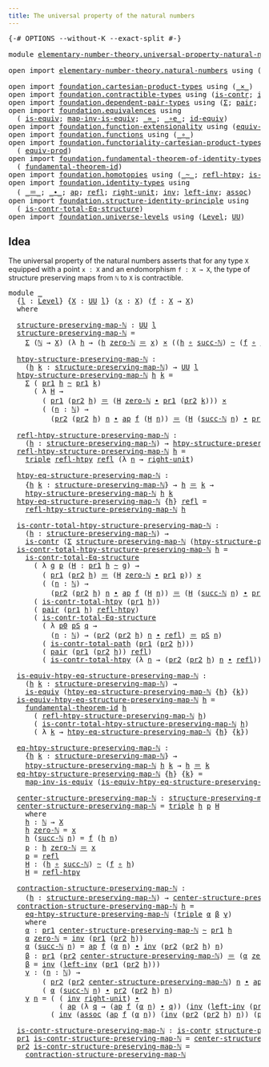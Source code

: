 ```yaml
---
title: The universal property of the natural numbers
---
```


<pre class="Agda"><a id="71" class="Symbol">{-#</a> <a id="75" class="Keyword">OPTIONS</a> <a id="83" class="Pragma">--without-K</a> <a id="95" class="Pragma">--exact-split</a> <a id="109" class="Symbol">#-}</a>

<a id="114" class="Keyword">module</a> <a id="121" href="elementary-number-theory.universal-property-natural-numbers.html" class="Module">elementary-number-theory.universal-property-natural-numbers</a> <a id="181" class="Keyword">where</a>

<a id="188" class="Keyword">open</a> <a id="193" class="Keyword">import</a> <a id="200" href="elementary-number-theory.natural-numbers.html" class="Module">elementary-number-theory.natural-numbers</a> <a id="241" class="Keyword">using</a> <a id="247" class="Symbol">(</a><a id="248" href="elementary-number-theory.natural-numbers.html#1530" class="Datatype">ℕ</a><a id="249" class="Symbol">;</a> <a id="251" href="elementary-number-theory.natural-numbers.html#1551" class="InductiveConstructor">zero-ℕ</a><a id="257" class="Symbol">;</a> <a id="259" href="elementary-number-theory.natural-numbers.html#1564" class="InductiveConstructor">succ-ℕ</a><a id="265" class="Symbol">)</a>

<a id="268" class="Keyword">open</a> <a id="273" class="Keyword">import</a> <a id="280" href="foundation.cartesian-product-types.html" class="Module">foundation.cartesian-product-types</a> <a id="315" class="Keyword">using</a> <a id="321" class="Symbol">(</a><a id="322" href="foundation-core.cartesian-product-types.html#590" class="Function Operator">_×_</a><a id="325" class="Symbol">)</a>
<a id="327" class="Keyword">open</a> <a id="332" class="Keyword">import</a> <a id="339" href="foundation.contractible-types.html" class="Module">foundation.contractible-types</a> <a id="369" class="Keyword">using</a> <a id="375" class="Symbol">(</a><a id="376" href="foundation-core.contractible-types.html#1006" class="Function">is-contr</a><a id="384" class="Symbol">;</a> <a id="386" href="foundation-core.contractible-types.html#2046" class="Function">is-contr-total-path</a><a id="405" class="Symbol">)</a>
<a id="407" class="Keyword">open</a> <a id="412" class="Keyword">import</a> <a id="419" href="foundation.dependent-pair-types.html" class="Module">foundation.dependent-pair-types</a> <a id="451" class="Keyword">using</a> <a id="457" class="Symbol">(</a><a id="458" href="foundation-core.dependent-pair-types.html#515" class="Record">Σ</a><a id="459" class="Symbol">;</a> <a id="461" href="foundation-core.dependent-pair-types.html#588" class="InductiveConstructor">pair</a><a id="465" class="Symbol">;</a> <a id="467" href="foundation-core.dependent-pair-types.html#605" class="Field">pr1</a><a id="470" class="Symbol">;</a> <a id="472" href="foundation-core.dependent-pair-types.html#617" class="Field">pr2</a><a id="475" class="Symbol">;</a> <a id="477" href="foundation-core.dependent-pair-types.html#1077" class="Function">triple</a><a id="483" class="Symbol">)</a>
<a id="485" class="Keyword">open</a> <a id="490" class="Keyword">import</a> <a id="497" href="foundation.equivalences.html" class="Module">foundation.equivalences</a> <a id="521" class="Keyword">using</a>
  <a id="529" class="Symbol">(</a> <a id="531" href="foundation-core.equivalences.html#1556" class="Function">is-equiv</a><a id="539" class="Symbol">;</a> <a id="541" href="foundation-core.equivalences.html#4187" class="Function">map-inv-is-equiv</a><a id="557" class="Symbol">;</a> <a id="559" href="foundation-core.equivalences.html#1621" class="Function Operator">_≃_</a><a id="562" class="Symbol">;</a> <a id="564" href="foundation-core.equivalences.html#7869" class="Function Operator">_∘e_</a><a id="568" class="Symbol">;</a> <a id="570" href="foundation-core.equivalences.html#2494" class="Function">id-equiv</a><a id="578" class="Symbol">)</a>
<a id="580" class="Keyword">open</a> <a id="585" class="Keyword">import</a> <a id="592" href="foundation.function-extensionality.html" class="Module">foundation.function-extensionality</a> <a id="627" class="Keyword">using</a> <a id="633" class="Symbol">(</a><a id="634" href="foundation-core.function-extensionality.html#1301" class="Function">equiv-funext</a><a id="646" class="Symbol">)</a>
<a id="648" class="Keyword">open</a> <a id="653" class="Keyword">import</a> <a id="660" href="foundation.functions.html" class="Module">foundation.functions</a> <a id="681" class="Keyword">using</a> <a id="687" class="Symbol">(</a><a id="688" href="foundation-core.functions.html#420" class="Function Operator">_∘_</a><a id="691" class="Symbol">)</a>
<a id="693" class="Keyword">open</a> <a id="698" class="Keyword">import</a> <a id="705" href="foundation.functoriality-cartesian-product-types.html" class="Module">foundation.functoriality-cartesian-product-types</a> <a id="754" class="Keyword">using</a>
  <a id="762" class="Symbol">(</a> <a id="764" href="foundation.functoriality-cartesian-product-types.html#3284" class="Function">equiv-prod</a><a id="774" class="Symbol">)</a>
<a id="776" class="Keyword">open</a> <a id="781" class="Keyword">import</a> <a id="788" href="foundation.fundamental-theorem-of-identity-types.html" class="Module">foundation.fundamental-theorem-of-identity-types</a> <a id="837" class="Keyword">using</a>
  <a id="845" class="Symbol">(</a> <a id="847" href="foundation-core.fundamental-theorem-of-identity-types.html#1904" class="Function">fundamental-theorem-id</a><a id="869" class="Symbol">)</a>
<a id="871" class="Keyword">open</a> <a id="876" class="Keyword">import</a> <a id="883" href="foundation.homotopies.html" class="Module">foundation.homotopies</a> <a id="905" class="Keyword">using</a> <a id="911" class="Symbol">(</a><a id="912" href="foundation-core.homotopies.html#627" class="Function Operator">_~_</a><a id="915" class="Symbol">;</a> <a id="917" href="foundation-core.homotopies.html#741" class="Function">refl-htpy</a><a id="926" class="Symbol">;</a> <a id="928" href="foundation.homotopies.html#3155" class="Function">is-contr-total-htpy</a><a id="947" class="Symbol">)</a>
<a id="949" class="Keyword">open</a> <a id="954" class="Keyword">import</a> <a id="961" href="foundation.identity-types.html" class="Module">foundation.identity-types</a> <a id="987" class="Keyword">using</a>
  <a id="995" class="Symbol">(</a> <a id="997" href="foundation-core.identity-types.html#1865" class="Function Operator">_＝_</a><a id="1000" class="Symbol">;</a> <a id="1002" href="foundation-core.identity-types.html#2425" class="Function Operator">_∙_</a><a id="1005" class="Symbol">;</a> <a id="1007" href="foundation-core.identity-types.html#4003" class="Function">ap</a><a id="1009" class="Symbol">;</a> <a id="1011" href="foundation-core.identity-types.html#1820" class="InductiveConstructor">refl</a><a id="1015" class="Symbol">;</a> <a id="1017" href="foundation-core.identity-types.html#3074" class="Function">right-unit</a><a id="1027" class="Symbol">;</a> <a id="1029" href="foundation-core.identity-types.html#2729" class="Function">inv</a><a id="1032" class="Symbol">;</a> <a id="1034" href="foundation-core.identity-types.html#3162" class="Function">left-inv</a><a id="1042" class="Symbol">;</a> <a id="1044" href="foundation-core.identity-types.html#2874" class="Function">assoc</a><a id="1049" class="Symbol">)</a>
<a id="1051" class="Keyword">open</a> <a id="1056" class="Keyword">import</a> <a id="1063" href="foundation.structure-identity-principle.html" class="Module">foundation.structure-identity-principle</a> <a id="1103" class="Keyword">using</a>
  <a id="1111" class="Symbol">(</a> <a id="1113" href="foundation.structure-identity-principle.html#1355" class="Function">is-contr-total-Eq-structure</a><a id="1140" class="Symbol">)</a>
<a id="1142" class="Keyword">open</a> <a id="1147" class="Keyword">import</a> <a id="1154" href="foundation.universe-levels.html" class="Module">foundation.universe-levels</a> <a id="1181" class="Keyword">using</a> <a id="1187" class="Symbol">(</a><a id="1188" href="Agda.Primitive.html#597" class="Postulate">Level</a><a id="1193" class="Symbol">;</a> <a id="1195" href="foundation-core.universe-levels.html#235" class="Primitive">UU</a><a id="1197" class="Symbol">)</a>
</pre>
## Idea

The universal property of the natural numbers asserts that for any type `X` equipped with a point `x : X` and an endomorphism `f : X → X`, the type of structure preserving maps from `ℕ` to `X` is contractible.

<pre class="Agda"><a id="1432" class="Keyword">module</a> <a id="1439" href="elementary-number-theory.universal-property-natural-numbers.html#1439" class="Module">_</a>
  <a id="1443" class="Symbol">{</a><a id="1444" href="elementary-number-theory.universal-property-natural-numbers.html#1444" class="Bound">l</a> <a id="1446" class="Symbol">:</a> <a id="1448" href="Agda.Primitive.html#597" class="Postulate">Level</a><a id="1453" class="Symbol">}</a> <a id="1455" class="Symbol">{</a><a id="1456" href="elementary-number-theory.universal-property-natural-numbers.html#1456" class="Bound">X</a> <a id="1458" class="Symbol">:</a> <a id="1460" href="foundation-core.universe-levels.html#235" class="Primitive">UU</a> <a id="1463" href="elementary-number-theory.universal-property-natural-numbers.html#1444" class="Bound">l</a><a id="1464" class="Symbol">}</a> <a id="1466" class="Symbol">(</a><a id="1467" href="elementary-number-theory.universal-property-natural-numbers.html#1467" class="Bound">x</a> <a id="1469" class="Symbol">:</a> <a id="1471" href="elementary-number-theory.universal-property-natural-numbers.html#1456" class="Bound">X</a><a id="1472" class="Symbol">)</a> <a id="1474" class="Symbol">(</a><a id="1475" href="elementary-number-theory.universal-property-natural-numbers.html#1475" class="Bound">f</a> <a id="1477" class="Symbol">:</a> <a id="1479" href="elementary-number-theory.universal-property-natural-numbers.html#1456" class="Bound">X</a> <a id="1481" class="Symbol">→</a> <a id="1483" href="elementary-number-theory.universal-property-natural-numbers.html#1456" class="Bound">X</a><a id="1484" class="Symbol">)</a>
  <a id="1488" class="Keyword">where</a>

  <a id="1497" href="elementary-number-theory.universal-property-natural-numbers.html#1497" class="Function">structure-preserving-map-ℕ</a> <a id="1524" class="Symbol">:</a> <a id="1526" href="foundation-core.universe-levels.html#235" class="Primitive">UU</a> <a id="1529" href="elementary-number-theory.universal-property-natural-numbers.html#1444" class="Bound">l</a>
  <a id="1533" href="elementary-number-theory.universal-property-natural-numbers.html#1497" class="Function">structure-preserving-map-ℕ</a> <a id="1560" class="Symbol">=</a>
    <a id="1566" href="foundation-core.dependent-pair-types.html#515" class="Record">Σ</a> <a id="1568" class="Symbol">(</a><a id="1569" href="elementary-number-theory.natural-numbers.html#1530" class="Datatype">ℕ</a> <a id="1571" class="Symbol">→</a> <a id="1573" href="elementary-number-theory.universal-property-natural-numbers.html#1456" class="Bound">X</a><a id="1574" class="Symbol">)</a> <a id="1576" class="Symbol">(λ</a> <a id="1579" href="elementary-number-theory.universal-property-natural-numbers.html#1579" class="Bound">h</a> <a id="1581" class="Symbol">→</a> <a id="1583" class="Symbol">(</a><a id="1584" href="elementary-number-theory.universal-property-natural-numbers.html#1579" class="Bound">h</a> <a id="1586" href="elementary-number-theory.natural-numbers.html#1551" class="InductiveConstructor">zero-ℕ</a> <a id="1593" href="foundation-core.identity-types.html#1865" class="Function Operator">＝</a> <a id="1595" href="elementary-number-theory.universal-property-natural-numbers.html#1467" class="Bound">x</a><a id="1596" class="Symbol">)</a> <a id="1598" href="foundation-core.cartesian-product-types.html#590" class="Function Operator">×</a> <a id="1600" class="Symbol">((</a><a id="1602" href="elementary-number-theory.universal-property-natural-numbers.html#1579" class="Bound">h</a> <a id="1604" href="foundation-core.functions.html#420" class="Function Operator">∘</a> <a id="1606" href="elementary-number-theory.natural-numbers.html#1564" class="InductiveConstructor">succ-ℕ</a><a id="1612" class="Symbol">)</a> <a id="1614" href="foundation-core.homotopies.html#627" class="Function Operator">~</a> <a id="1616" class="Symbol">(</a><a id="1617" href="elementary-number-theory.universal-property-natural-numbers.html#1475" class="Bound">f</a> <a id="1619" href="foundation-core.functions.html#420" class="Function Operator">∘</a> <a id="1621" href="elementary-number-theory.universal-property-natural-numbers.html#1579" class="Bound">h</a><a id="1622" class="Symbol">)))</a>

  <a id="1629" href="elementary-number-theory.universal-property-natural-numbers.html#1629" class="Function">htpy-structure-preserving-map-ℕ</a> <a id="1661" class="Symbol">:</a>
    <a id="1667" class="Symbol">(</a><a id="1668" href="elementary-number-theory.universal-property-natural-numbers.html#1668" class="Bound">h</a> <a id="1670" href="elementary-number-theory.universal-property-natural-numbers.html#1670" class="Bound">k</a> <a id="1672" class="Symbol">:</a> <a id="1674" href="elementary-number-theory.universal-property-natural-numbers.html#1497" class="Function">structure-preserving-map-ℕ</a><a id="1700" class="Symbol">)</a> <a id="1702" class="Symbol">→</a> <a id="1704" href="foundation-core.universe-levels.html#235" class="Primitive">UU</a> <a id="1707" href="elementary-number-theory.universal-property-natural-numbers.html#1444" class="Bound">l</a>
  <a id="1711" href="elementary-number-theory.universal-property-natural-numbers.html#1629" class="Function">htpy-structure-preserving-map-ℕ</a> <a id="1743" href="elementary-number-theory.universal-property-natural-numbers.html#1743" class="Bound">h</a> <a id="1745" href="elementary-number-theory.universal-property-natural-numbers.html#1745" class="Bound">k</a> <a id="1747" class="Symbol">=</a>
    <a id="1753" href="foundation-core.dependent-pair-types.html#515" class="Record">Σ</a> <a id="1755" class="Symbol">(</a> <a id="1757" href="foundation-core.dependent-pair-types.html#605" class="Field">pr1</a> <a id="1761" href="elementary-number-theory.universal-property-natural-numbers.html#1743" class="Bound">h</a> <a id="1763" href="foundation-core.homotopies.html#627" class="Function Operator">~</a> <a id="1765" href="foundation-core.dependent-pair-types.html#605" class="Field">pr1</a> <a id="1769" href="elementary-number-theory.universal-property-natural-numbers.html#1745" class="Bound">k</a><a id="1770" class="Symbol">)</a>
      <a id="1778" class="Symbol">(</a> <a id="1780" class="Symbol">λ</a> <a id="1782" href="elementary-number-theory.universal-property-natural-numbers.html#1782" class="Bound">H</a> <a id="1784" class="Symbol">→</a>
        <a id="1794" class="Symbol">(</a> <a id="1796" href="foundation-core.dependent-pair-types.html#605" class="Field">pr1</a> <a id="1800" class="Symbol">(</a><a id="1801" href="foundation-core.dependent-pair-types.html#617" class="Field">pr2</a> <a id="1805" href="elementary-number-theory.universal-property-natural-numbers.html#1743" class="Bound">h</a><a id="1806" class="Symbol">)</a> <a id="1808" href="foundation-core.identity-types.html#1865" class="Function Operator">＝</a> <a id="1810" class="Symbol">(</a><a id="1811" href="elementary-number-theory.universal-property-natural-numbers.html#1782" class="Bound">H</a> <a id="1813" href="elementary-number-theory.natural-numbers.html#1551" class="InductiveConstructor">zero-ℕ</a> <a id="1820" href="foundation-core.identity-types.html#2425" class="Function Operator">∙</a> <a id="1822" href="foundation-core.dependent-pair-types.html#605" class="Field">pr1</a> <a id="1826" class="Symbol">(</a><a id="1827" href="foundation-core.dependent-pair-types.html#617" class="Field">pr2</a> <a id="1831" href="elementary-number-theory.universal-property-natural-numbers.html#1745" class="Bound">k</a><a id="1832" class="Symbol">)))</a> <a id="1836" href="foundation-core.cartesian-product-types.html#590" class="Function Operator">×</a>
        <a id="1846" class="Symbol">(</a> <a id="1848" class="Symbol">(</a><a id="1849" href="elementary-number-theory.universal-property-natural-numbers.html#1849" class="Bound">n</a> <a id="1851" class="Symbol">:</a> <a id="1853" href="elementary-number-theory.natural-numbers.html#1530" class="Datatype">ℕ</a><a id="1854" class="Symbol">)</a> <a id="1856" class="Symbol">→</a>
          <a id="1868" class="Symbol">(</a><a id="1869" href="foundation-core.dependent-pair-types.html#617" class="Field">pr2</a> <a id="1873" class="Symbol">(</a><a id="1874" href="foundation-core.dependent-pair-types.html#617" class="Field">pr2</a> <a id="1878" href="elementary-number-theory.universal-property-natural-numbers.html#1743" class="Bound">h</a><a id="1879" class="Symbol">)</a> <a id="1881" href="elementary-number-theory.universal-property-natural-numbers.html#1849" class="Bound">n</a> <a id="1883" href="foundation-core.identity-types.html#2425" class="Function Operator">∙</a> <a id="1885" href="foundation-core.identity-types.html#4003" class="Function">ap</a> <a id="1888" href="elementary-number-theory.universal-property-natural-numbers.html#1475" class="Bound">f</a> <a id="1890" class="Symbol">(</a><a id="1891" href="elementary-number-theory.universal-property-natural-numbers.html#1782" class="Bound">H</a> <a id="1893" href="elementary-number-theory.universal-property-natural-numbers.html#1849" class="Bound">n</a><a id="1894" class="Symbol">))</a> <a id="1897" href="foundation-core.identity-types.html#1865" class="Function Operator">＝</a> <a id="1899" class="Symbol">(</a><a id="1900" href="elementary-number-theory.universal-property-natural-numbers.html#1782" class="Bound">H</a> <a id="1902" class="Symbol">(</a><a id="1903" href="elementary-number-theory.natural-numbers.html#1564" class="InductiveConstructor">succ-ℕ</a> <a id="1910" href="elementary-number-theory.universal-property-natural-numbers.html#1849" class="Bound">n</a><a id="1911" class="Symbol">)</a> <a id="1913" href="foundation-core.identity-types.html#2425" class="Function Operator">∙</a> <a id="1915" href="foundation-core.dependent-pair-types.html#617" class="Field">pr2</a> <a id="1919" class="Symbol">(</a><a id="1920" href="foundation-core.dependent-pair-types.html#617" class="Field">pr2</a> <a id="1924" href="elementary-number-theory.universal-property-natural-numbers.html#1745" class="Bound">k</a><a id="1925" class="Symbol">)</a> <a id="1927" href="elementary-number-theory.universal-property-natural-numbers.html#1849" class="Bound">n</a><a id="1928" class="Symbol">)))</a>

  <a id="1935" href="elementary-number-theory.universal-property-natural-numbers.html#1935" class="Function">refl-htpy-structure-preserving-map-ℕ</a> <a id="1972" class="Symbol">:</a>
    <a id="1978" class="Symbol">(</a><a id="1979" href="elementary-number-theory.universal-property-natural-numbers.html#1979" class="Bound">h</a> <a id="1981" class="Symbol">:</a> <a id="1983" href="elementary-number-theory.universal-property-natural-numbers.html#1497" class="Function">structure-preserving-map-ℕ</a><a id="2009" class="Symbol">)</a> <a id="2011" class="Symbol">→</a> <a id="2013" href="elementary-number-theory.universal-property-natural-numbers.html#1629" class="Function">htpy-structure-preserving-map-ℕ</a> <a id="2045" href="elementary-number-theory.universal-property-natural-numbers.html#1979" class="Bound">h</a> <a id="2047" href="elementary-number-theory.universal-property-natural-numbers.html#1979" class="Bound">h</a>
  <a id="2051" href="elementary-number-theory.universal-property-natural-numbers.html#1935" class="Function">refl-htpy-structure-preserving-map-ℕ</a> <a id="2088" href="elementary-number-theory.universal-property-natural-numbers.html#2088" class="Bound">h</a> <a id="2090" class="Symbol">=</a>
    <a id="2096" href="foundation-core.dependent-pair-types.html#1077" class="Function">triple</a> <a id="2103" href="foundation-core.homotopies.html#741" class="Function">refl-htpy</a> <a id="2113" href="foundation-core.identity-types.html#1820" class="InductiveConstructor">refl</a> <a id="2118" class="Symbol">(λ</a> <a id="2121" href="elementary-number-theory.universal-property-natural-numbers.html#2121" class="Bound">n</a> <a id="2123" class="Symbol">→</a> <a id="2125" href="foundation-core.identity-types.html#3074" class="Function">right-unit</a><a id="2135" class="Symbol">)</a>

  <a id="2140" href="elementary-number-theory.universal-property-natural-numbers.html#2140" class="Function">htpy-eq-structure-preserving-map-ℕ</a> <a id="2175" class="Symbol">:</a>
    <a id="2181" class="Symbol">{</a><a id="2182" href="elementary-number-theory.universal-property-natural-numbers.html#2182" class="Bound">h</a> <a id="2184" href="elementary-number-theory.universal-property-natural-numbers.html#2184" class="Bound">k</a> <a id="2186" class="Symbol">:</a> <a id="2188" href="elementary-number-theory.universal-property-natural-numbers.html#1497" class="Function">structure-preserving-map-ℕ</a><a id="2214" class="Symbol">}</a> <a id="2216" class="Symbol">→</a> <a id="2218" href="elementary-number-theory.universal-property-natural-numbers.html#2182" class="Bound">h</a> <a id="2220" href="foundation-core.identity-types.html#1865" class="Function Operator">＝</a> <a id="2222" href="elementary-number-theory.universal-property-natural-numbers.html#2184" class="Bound">k</a> <a id="2224" class="Symbol">→</a>
    <a id="2230" href="elementary-number-theory.universal-property-natural-numbers.html#1629" class="Function">htpy-structure-preserving-map-ℕ</a> <a id="2262" href="elementary-number-theory.universal-property-natural-numbers.html#2182" class="Bound">h</a> <a id="2264" href="elementary-number-theory.universal-property-natural-numbers.html#2184" class="Bound">k</a>
  <a id="2268" href="elementary-number-theory.universal-property-natural-numbers.html#2140" class="Function">htpy-eq-structure-preserving-map-ℕ</a> <a id="2303" class="Symbol">{</a><a id="2304" href="elementary-number-theory.universal-property-natural-numbers.html#2304" class="Bound">h</a><a id="2305" class="Symbol">}</a> <a id="2307" href="foundation-core.identity-types.html#1820" class="InductiveConstructor">refl</a> <a id="2312" class="Symbol">=</a>
    <a id="2318" href="elementary-number-theory.universal-property-natural-numbers.html#1935" class="Function">refl-htpy-structure-preserving-map-ℕ</a> <a id="2355" href="elementary-number-theory.universal-property-natural-numbers.html#2304" class="Bound">h</a>

  <a id="2360" href="elementary-number-theory.universal-property-natural-numbers.html#2360" class="Function">is-contr-total-htpy-structure-preserving-map-ℕ</a> <a id="2407" class="Symbol">:</a>
    <a id="2413" class="Symbol">(</a><a id="2414" href="elementary-number-theory.universal-property-natural-numbers.html#2414" class="Bound">h</a> <a id="2416" class="Symbol">:</a> <a id="2418" href="elementary-number-theory.universal-property-natural-numbers.html#1497" class="Function">structure-preserving-map-ℕ</a><a id="2444" class="Symbol">)</a> <a id="2446" class="Symbol">→</a>
    <a id="2452" href="foundation-core.contractible-types.html#1006" class="Function">is-contr</a> <a id="2461" class="Symbol">(</a><a id="2462" href="foundation-core.dependent-pair-types.html#515" class="Record">Σ</a> <a id="2464" href="elementary-number-theory.universal-property-natural-numbers.html#1497" class="Function">structure-preserving-map-ℕ</a> <a id="2491" class="Symbol">(</a><a id="2492" href="elementary-number-theory.universal-property-natural-numbers.html#1629" class="Function">htpy-structure-preserving-map-ℕ</a> <a id="2524" href="elementary-number-theory.universal-property-natural-numbers.html#2414" class="Bound">h</a><a id="2525" class="Symbol">))</a>
  <a id="2530" href="elementary-number-theory.universal-property-natural-numbers.html#2360" class="Function">is-contr-total-htpy-structure-preserving-map-ℕ</a> <a id="2577" href="elementary-number-theory.universal-property-natural-numbers.html#2577" class="Bound">h</a> <a id="2579" class="Symbol">=</a>
    <a id="2585" href="foundation.structure-identity-principle.html#1355" class="Function">is-contr-total-Eq-structure</a>
      <a id="2619" class="Symbol">(</a> <a id="2621" class="Symbol">λ</a> <a id="2623" href="elementary-number-theory.universal-property-natural-numbers.html#2623" class="Bound">g</a> <a id="2625" href="elementary-number-theory.universal-property-natural-numbers.html#2625" class="Bound">p</a> <a id="2627" class="Symbol">(</a><a id="2628" href="elementary-number-theory.universal-property-natural-numbers.html#2628" class="Bound">H</a> <a id="2630" class="Symbol">:</a> <a id="2632" href="foundation-core.dependent-pair-types.html#605" class="Field">pr1</a> <a id="2636" href="elementary-number-theory.universal-property-natural-numbers.html#2577" class="Bound">h</a> <a id="2638" href="foundation-core.homotopies.html#627" class="Function Operator">~</a> <a id="2640" href="elementary-number-theory.universal-property-natural-numbers.html#2623" class="Bound">g</a><a id="2641" class="Symbol">)</a> <a id="2643" class="Symbol">→</a>
        <a id="2653" class="Symbol">(</a> <a id="2655" href="foundation-core.dependent-pair-types.html#605" class="Field">pr1</a> <a id="2659" class="Symbol">(</a><a id="2660" href="foundation-core.dependent-pair-types.html#617" class="Field">pr2</a> <a id="2664" href="elementary-number-theory.universal-property-natural-numbers.html#2577" class="Bound">h</a><a id="2665" class="Symbol">)</a> <a id="2667" href="foundation-core.identity-types.html#1865" class="Function Operator">＝</a> <a id="2669" class="Symbol">(</a><a id="2670" href="elementary-number-theory.universal-property-natural-numbers.html#2628" class="Bound">H</a> <a id="2672" href="elementary-number-theory.natural-numbers.html#1551" class="InductiveConstructor">zero-ℕ</a> <a id="2679" href="foundation-core.identity-types.html#2425" class="Function Operator">∙</a> <a id="2681" href="foundation-core.dependent-pair-types.html#605" class="Field">pr1</a> <a id="2685" href="elementary-number-theory.universal-property-natural-numbers.html#2625" class="Bound">p</a><a id="2686" class="Symbol">))</a> <a id="2689" href="foundation-core.cartesian-product-types.html#590" class="Function Operator">×</a>
        <a id="2699" class="Symbol">(</a> <a id="2701" class="Symbol">(</a><a id="2702" href="elementary-number-theory.universal-property-natural-numbers.html#2702" class="Bound">n</a> <a id="2704" class="Symbol">:</a> <a id="2706" href="elementary-number-theory.natural-numbers.html#1530" class="Datatype">ℕ</a><a id="2707" class="Symbol">)</a> <a id="2709" class="Symbol">→</a>
          <a id="2721" class="Symbol">(</a><a id="2722" href="foundation-core.dependent-pair-types.html#617" class="Field">pr2</a> <a id="2726" class="Symbol">(</a><a id="2727" href="foundation-core.dependent-pair-types.html#617" class="Field">pr2</a> <a id="2731" href="elementary-number-theory.universal-property-natural-numbers.html#2577" class="Bound">h</a><a id="2732" class="Symbol">)</a> <a id="2734" href="elementary-number-theory.universal-property-natural-numbers.html#2702" class="Bound">n</a> <a id="2736" href="foundation-core.identity-types.html#2425" class="Function Operator">∙</a> <a id="2738" href="foundation-core.identity-types.html#4003" class="Function">ap</a> <a id="2741" href="elementary-number-theory.universal-property-natural-numbers.html#1475" class="Bound">f</a> <a id="2743" class="Symbol">(</a><a id="2744" href="elementary-number-theory.universal-property-natural-numbers.html#2628" class="Bound">H</a> <a id="2746" href="elementary-number-theory.universal-property-natural-numbers.html#2702" class="Bound">n</a><a id="2747" class="Symbol">))</a> <a id="2750" href="foundation-core.identity-types.html#1865" class="Function Operator">＝</a> <a id="2752" class="Symbol">(</a><a id="2753" href="elementary-number-theory.universal-property-natural-numbers.html#2628" class="Bound">H</a> <a id="2755" class="Symbol">(</a><a id="2756" href="elementary-number-theory.natural-numbers.html#1564" class="InductiveConstructor">succ-ℕ</a> <a id="2763" href="elementary-number-theory.universal-property-natural-numbers.html#2702" class="Bound">n</a><a id="2764" class="Symbol">)</a> <a id="2766" href="foundation-core.identity-types.html#2425" class="Function Operator">∙</a> <a id="2768" href="foundation-core.dependent-pair-types.html#617" class="Field">pr2</a> <a id="2772" href="elementary-number-theory.universal-property-natural-numbers.html#2625" class="Bound">p</a> <a id="2774" href="elementary-number-theory.universal-property-natural-numbers.html#2702" class="Bound">n</a><a id="2775" class="Symbol">)))</a>
      <a id="2785" class="Symbol">(</a> <a id="2787" href="foundation.homotopies.html#3155" class="Function">is-contr-total-htpy</a> <a id="2807" class="Symbol">(</a><a id="2808" href="foundation-core.dependent-pair-types.html#605" class="Field">pr1</a> <a id="2812" href="elementary-number-theory.universal-property-natural-numbers.html#2577" class="Bound">h</a><a id="2813" class="Symbol">))</a>
      <a id="2822" class="Symbol">(</a> <a id="2824" href="foundation-core.dependent-pair-types.html#588" class="InductiveConstructor">pair</a> <a id="2829" class="Symbol">(</a><a id="2830" href="foundation-core.dependent-pair-types.html#605" class="Field">pr1</a> <a id="2834" href="elementary-number-theory.universal-property-natural-numbers.html#2577" class="Bound">h</a><a id="2835" class="Symbol">)</a> <a id="2837" href="foundation-core.homotopies.html#741" class="Function">refl-htpy</a><a id="2846" class="Symbol">)</a>
      <a id="2854" class="Symbol">(</a> <a id="2856" href="foundation.structure-identity-principle.html#1355" class="Function">is-contr-total-Eq-structure</a>
        <a id="2892" class="Symbol">(</a> <a id="2894" class="Symbol">λ</a> <a id="2896" href="elementary-number-theory.universal-property-natural-numbers.html#2896" class="Bound">p0</a> <a id="2899" href="elementary-number-theory.universal-property-natural-numbers.html#2899" class="Bound">pS</a> <a id="2902" href="elementary-number-theory.universal-property-natural-numbers.html#2902" class="Bound">q</a> <a id="2904" class="Symbol">→</a>
          <a id="2916" class="Symbol">(</a><a id="2917" href="elementary-number-theory.universal-property-natural-numbers.html#2917" class="Bound">n</a> <a id="2919" class="Symbol">:</a> <a id="2921" href="elementary-number-theory.natural-numbers.html#1530" class="Datatype">ℕ</a><a id="2922" class="Symbol">)</a> <a id="2924" class="Symbol">→</a> <a id="2926" class="Symbol">(</a><a id="2927" href="foundation-core.dependent-pair-types.html#617" class="Field">pr2</a> <a id="2931" class="Symbol">(</a><a id="2932" href="foundation-core.dependent-pair-types.html#617" class="Field">pr2</a> <a id="2936" href="elementary-number-theory.universal-property-natural-numbers.html#2577" class="Bound">h</a><a id="2937" class="Symbol">)</a> <a id="2939" href="elementary-number-theory.universal-property-natural-numbers.html#2917" class="Bound">n</a> <a id="2941" href="foundation-core.identity-types.html#2425" class="Function Operator">∙</a> <a id="2943" href="foundation-core.identity-types.html#1820" class="InductiveConstructor">refl</a><a id="2947" class="Symbol">)</a> <a id="2949" href="foundation-core.identity-types.html#1865" class="Function Operator">＝</a> <a id="2951" href="elementary-number-theory.universal-property-natural-numbers.html#2899" class="Bound">pS</a> <a id="2954" href="elementary-number-theory.universal-property-natural-numbers.html#2917" class="Bound">n</a><a id="2955" class="Symbol">)</a>
        <a id="2965" class="Symbol">(</a> <a id="2967" href="foundation-core.contractible-types.html#2046" class="Function">is-contr-total-path</a> <a id="2987" class="Symbol">(</a><a id="2988" href="foundation-core.dependent-pair-types.html#605" class="Field">pr1</a> <a id="2992" class="Symbol">(</a><a id="2993" href="foundation-core.dependent-pair-types.html#617" class="Field">pr2</a> <a id="2997" href="elementary-number-theory.universal-property-natural-numbers.html#2577" class="Bound">h</a><a id="2998" class="Symbol">)))</a>
        <a id="3010" class="Symbol">(</a> <a id="3012" href="foundation-core.dependent-pair-types.html#588" class="InductiveConstructor">pair</a> <a id="3017" class="Symbol">(</a><a id="3018" href="foundation-core.dependent-pair-types.html#605" class="Field">pr1</a> <a id="3022" class="Symbol">(</a><a id="3023" href="foundation-core.dependent-pair-types.html#617" class="Field">pr2</a> <a id="3027" href="elementary-number-theory.universal-property-natural-numbers.html#2577" class="Bound">h</a><a id="3028" class="Symbol">))</a> <a id="3031" href="foundation-core.identity-types.html#1820" class="InductiveConstructor">refl</a><a id="3035" class="Symbol">)</a>
        <a id="3045" class="Symbol">(</a> <a id="3047" href="foundation.homotopies.html#3155" class="Function">is-contr-total-htpy</a> <a id="3067" class="Symbol">(λ</a> <a id="3070" href="elementary-number-theory.universal-property-natural-numbers.html#3070" class="Bound">n</a> <a id="3072" class="Symbol">→</a> <a id="3074" class="Symbol">(</a><a id="3075" href="foundation-core.dependent-pair-types.html#617" class="Field">pr2</a> <a id="3079" class="Symbol">(</a><a id="3080" href="foundation-core.dependent-pair-types.html#617" class="Field">pr2</a> <a id="3084" href="elementary-number-theory.universal-property-natural-numbers.html#2577" class="Bound">h</a><a id="3085" class="Symbol">)</a> <a id="3087" href="elementary-number-theory.universal-property-natural-numbers.html#3070" class="Bound">n</a> <a id="3089" href="foundation-core.identity-types.html#2425" class="Function Operator">∙</a> <a id="3091" href="foundation-core.identity-types.html#1820" class="InductiveConstructor">refl</a><a id="3095" class="Symbol">))))</a>

  <a id="3103" href="elementary-number-theory.universal-property-natural-numbers.html#3103" class="Function">is-equiv-htpy-eq-structure-preserving-map-ℕ</a> <a id="3147" class="Symbol">:</a>
    <a id="3153" class="Symbol">(</a><a id="3154" href="elementary-number-theory.universal-property-natural-numbers.html#3154" class="Bound">h</a> <a id="3156" href="elementary-number-theory.universal-property-natural-numbers.html#3156" class="Bound">k</a> <a id="3158" class="Symbol">:</a> <a id="3160" href="elementary-number-theory.universal-property-natural-numbers.html#1497" class="Function">structure-preserving-map-ℕ</a><a id="3186" class="Symbol">)</a> <a id="3188" class="Symbol">→</a>
    <a id="3194" href="foundation-core.equivalences.html#1556" class="Function">is-equiv</a> <a id="3203" class="Symbol">(</a><a id="3204" href="elementary-number-theory.universal-property-natural-numbers.html#2140" class="Function">htpy-eq-structure-preserving-map-ℕ</a> <a id="3239" class="Symbol">{</a><a id="3240" href="elementary-number-theory.universal-property-natural-numbers.html#3154" class="Bound">h</a><a id="3241" class="Symbol">}</a> <a id="3243" class="Symbol">{</a><a id="3244" href="elementary-number-theory.universal-property-natural-numbers.html#3156" class="Bound">k</a><a id="3245" class="Symbol">})</a>
  <a id="3250" href="elementary-number-theory.universal-property-natural-numbers.html#3103" class="Function">is-equiv-htpy-eq-structure-preserving-map-ℕ</a> <a id="3294" href="elementary-number-theory.universal-property-natural-numbers.html#3294" class="Bound">h</a> <a id="3296" class="Symbol">=</a>
    <a id="3302" href="foundation-core.fundamental-theorem-of-identity-types.html#1904" class="Function">fundamental-theorem-id</a> <a id="3325" href="elementary-number-theory.universal-property-natural-numbers.html#3294" class="Bound">h</a>
      <a id="3333" class="Symbol">(</a> <a id="3335" href="elementary-number-theory.universal-property-natural-numbers.html#1935" class="Function">refl-htpy-structure-preserving-map-ℕ</a> <a id="3372" href="elementary-number-theory.universal-property-natural-numbers.html#3294" class="Bound">h</a><a id="3373" class="Symbol">)</a>
      <a id="3381" class="Symbol">(</a> <a id="3383" href="elementary-number-theory.universal-property-natural-numbers.html#2360" class="Function">is-contr-total-htpy-structure-preserving-map-ℕ</a> <a id="3430" href="elementary-number-theory.universal-property-natural-numbers.html#3294" class="Bound">h</a><a id="3431" class="Symbol">)</a>
      <a id="3439" class="Symbol">(</a> <a id="3441" class="Symbol">λ</a> <a id="3443" href="elementary-number-theory.universal-property-natural-numbers.html#3443" class="Bound">k</a> <a id="3445" class="Symbol">→</a> <a id="3447" href="elementary-number-theory.universal-property-natural-numbers.html#2140" class="Function">htpy-eq-structure-preserving-map-ℕ</a> <a id="3482" class="Symbol">{</a><a id="3483" href="elementary-number-theory.universal-property-natural-numbers.html#3294" class="Bound">h</a><a id="3484" class="Symbol">}</a> <a id="3486" class="Symbol">{</a><a id="3487" href="elementary-number-theory.universal-property-natural-numbers.html#3443" class="Bound">k</a><a id="3488" class="Symbol">})</a>

  <a id="3494" href="elementary-number-theory.universal-property-natural-numbers.html#3494" class="Function">eq-htpy-structure-preserving-map-ℕ</a> <a id="3529" class="Symbol">:</a>
    <a id="3535" class="Symbol">{</a><a id="3536" href="elementary-number-theory.universal-property-natural-numbers.html#3536" class="Bound">h</a> <a id="3538" href="elementary-number-theory.universal-property-natural-numbers.html#3538" class="Bound">k</a> <a id="3540" class="Symbol">:</a> <a id="3542" href="elementary-number-theory.universal-property-natural-numbers.html#1497" class="Function">structure-preserving-map-ℕ</a><a id="3568" class="Symbol">}</a> <a id="3570" class="Symbol">→</a>
    <a id="3576" href="elementary-number-theory.universal-property-natural-numbers.html#1629" class="Function">htpy-structure-preserving-map-ℕ</a> <a id="3608" href="elementary-number-theory.universal-property-natural-numbers.html#3536" class="Bound">h</a> <a id="3610" href="elementary-number-theory.universal-property-natural-numbers.html#3538" class="Bound">k</a> <a id="3612" class="Symbol">→</a> <a id="3614" href="elementary-number-theory.universal-property-natural-numbers.html#3536" class="Bound">h</a> <a id="3616" href="foundation-core.identity-types.html#1865" class="Function Operator">＝</a> <a id="3618" href="elementary-number-theory.universal-property-natural-numbers.html#3538" class="Bound">k</a>
  <a id="3622" href="elementary-number-theory.universal-property-natural-numbers.html#3494" class="Function">eq-htpy-structure-preserving-map-ℕ</a> <a id="3657" class="Symbol">{</a><a id="3658" href="elementary-number-theory.universal-property-natural-numbers.html#3658" class="Bound">h</a><a id="3659" class="Symbol">}</a> <a id="3661" class="Symbol">{</a><a id="3662" href="elementary-number-theory.universal-property-natural-numbers.html#3662" class="Bound">k</a><a id="3663" class="Symbol">}</a> <a id="3665" class="Symbol">=</a>
    <a id="3671" href="foundation-core.equivalences.html#4187" class="Function">map-inv-is-equiv</a> <a id="3688" class="Symbol">(</a><a id="3689" href="elementary-number-theory.universal-property-natural-numbers.html#3103" class="Function">is-equiv-htpy-eq-structure-preserving-map-ℕ</a> <a id="3733" href="elementary-number-theory.universal-property-natural-numbers.html#3658" class="Bound">h</a> <a id="3735" href="elementary-number-theory.universal-property-natural-numbers.html#3662" class="Bound">k</a><a id="3736" class="Symbol">)</a>

  <a id="3741" href="elementary-number-theory.universal-property-natural-numbers.html#3741" class="Function">center-structure-preserving-map-ℕ</a> <a id="3775" class="Symbol">:</a> <a id="3777" href="elementary-number-theory.universal-property-natural-numbers.html#1497" class="Function">structure-preserving-map-ℕ</a>
  <a id="3806" href="elementary-number-theory.universal-property-natural-numbers.html#3741" class="Function">center-structure-preserving-map-ℕ</a> <a id="3840" class="Symbol">=</a> <a id="3842" href="foundation-core.dependent-pair-types.html#1077" class="Function">triple</a> <a id="3849" href="elementary-number-theory.universal-property-natural-numbers.html#3869" class="Function">h</a> <a id="3851" href="elementary-number-theory.universal-property-natural-numbers.html#3927" class="Function">p</a> <a id="3853" href="elementary-number-theory.universal-property-natural-numbers.html#3961" class="Function">H</a>
    <a id="3859" class="Keyword">where</a>
    <a id="3869" href="elementary-number-theory.universal-property-natural-numbers.html#3869" class="Function">h</a> <a id="3871" class="Symbol">:</a> <a id="3873" href="elementary-number-theory.natural-numbers.html#1530" class="Datatype">ℕ</a> <a id="3875" class="Symbol">→</a> <a id="3877" href="elementary-number-theory.universal-property-natural-numbers.html#1456" class="Bound">X</a>
    <a id="3883" href="elementary-number-theory.universal-property-natural-numbers.html#3869" class="Function">h</a> <a id="3885" href="elementary-number-theory.natural-numbers.html#1551" class="InductiveConstructor">zero-ℕ</a> <a id="3892" class="Symbol">=</a> <a id="3894" href="elementary-number-theory.universal-property-natural-numbers.html#1467" class="Bound">x</a>
    <a id="3900" href="elementary-number-theory.universal-property-natural-numbers.html#3869" class="Function">h</a> <a id="3902" class="Symbol">(</a><a id="3903" href="elementary-number-theory.natural-numbers.html#1564" class="InductiveConstructor">succ-ℕ</a> <a id="3910" href="elementary-number-theory.universal-property-natural-numbers.html#3910" class="Bound">n</a><a id="3911" class="Symbol">)</a> <a id="3913" class="Symbol">=</a> <a id="3915" href="elementary-number-theory.universal-property-natural-numbers.html#1475" class="Bound">f</a> <a id="3917" class="Symbol">(</a><a id="3918" href="elementary-number-theory.universal-property-natural-numbers.html#3869" class="Function">h</a> <a id="3920" href="elementary-number-theory.universal-property-natural-numbers.html#3910" class="Bound">n</a><a id="3921" class="Symbol">)</a>
    <a id="3927" href="elementary-number-theory.universal-property-natural-numbers.html#3927" class="Function">p</a> <a id="3929" class="Symbol">:</a> <a id="3931" href="elementary-number-theory.universal-property-natural-numbers.html#3869" class="Function">h</a> <a id="3933" href="elementary-number-theory.natural-numbers.html#1551" class="InductiveConstructor">zero-ℕ</a> <a id="3940" href="foundation-core.identity-types.html#1865" class="Function Operator">＝</a> <a id="3942" href="elementary-number-theory.universal-property-natural-numbers.html#1467" class="Bound">x</a>
    <a id="3948" href="elementary-number-theory.universal-property-natural-numbers.html#3927" class="Function">p</a> <a id="3950" class="Symbol">=</a> <a id="3952" href="foundation-core.identity-types.html#1820" class="InductiveConstructor">refl</a>
    <a id="3961" href="elementary-number-theory.universal-property-natural-numbers.html#3961" class="Function">H</a> <a id="3963" class="Symbol">:</a> <a id="3965" class="Symbol">(</a><a id="3966" href="elementary-number-theory.universal-property-natural-numbers.html#3869" class="Function">h</a> <a id="3968" href="foundation-core.functions.html#420" class="Function Operator">∘</a> <a id="3970" href="elementary-number-theory.natural-numbers.html#1564" class="InductiveConstructor">succ-ℕ</a><a id="3976" class="Symbol">)</a> <a id="3978" href="foundation-core.homotopies.html#627" class="Function Operator">~</a> <a id="3980" class="Symbol">(</a><a id="3981" href="elementary-number-theory.universal-property-natural-numbers.html#1475" class="Bound">f</a> <a id="3983" href="foundation-core.functions.html#420" class="Function Operator">∘</a> <a id="3985" href="elementary-number-theory.universal-property-natural-numbers.html#3869" class="Function">h</a><a id="3986" class="Symbol">)</a>
    <a id="3992" href="elementary-number-theory.universal-property-natural-numbers.html#3961" class="Function">H</a> <a id="3994" class="Symbol">=</a> <a id="3996" href="foundation-core.homotopies.html#741" class="Function">refl-htpy</a>

  <a id="4009" href="elementary-number-theory.universal-property-natural-numbers.html#4009" class="Function">contraction-structure-preserving-map-ℕ</a> <a id="4048" class="Symbol">:</a>
    <a id="4054" class="Symbol">(</a><a id="4055" href="elementary-number-theory.universal-property-natural-numbers.html#4055" class="Bound">h</a> <a id="4057" class="Symbol">:</a> <a id="4059" href="elementary-number-theory.universal-property-natural-numbers.html#1497" class="Function">structure-preserving-map-ℕ</a><a id="4085" class="Symbol">)</a> <a id="4087" class="Symbol">→</a> <a id="4089" href="elementary-number-theory.universal-property-natural-numbers.html#3741" class="Function">center-structure-preserving-map-ℕ</a> <a id="4123" href="foundation-core.identity-types.html#1865" class="Function Operator">＝</a> <a id="4125" href="elementary-number-theory.universal-property-natural-numbers.html#4055" class="Bound">h</a>
  <a id="4129" href="elementary-number-theory.universal-property-natural-numbers.html#4009" class="Function">contraction-structure-preserving-map-ℕ</a> <a id="4168" href="elementary-number-theory.universal-property-natural-numbers.html#4168" class="Bound">h</a> <a id="4170" class="Symbol">=</a>
    <a id="4176" href="elementary-number-theory.universal-property-natural-numbers.html#3494" class="Function">eq-htpy-structure-preserving-map-ℕ</a> <a id="4211" class="Symbol">(</a><a id="4212" href="foundation-core.dependent-pair-types.html#1077" class="Function">triple</a> <a id="4219" href="elementary-number-theory.universal-property-natural-numbers.html#4240" class="Function">α</a> <a id="4221" href="elementary-number-theory.universal-property-natural-numbers.html#4379" class="Function">β</a> <a id="4223" href="elementary-number-theory.universal-property-natural-numbers.html#4495" class="Function">γ</a><a id="4224" class="Symbol">)</a>
    <a id="4230" class="Keyword">where</a>
    <a id="4240" href="elementary-number-theory.universal-property-natural-numbers.html#4240" class="Function">α</a> <a id="4242" class="Symbol">:</a> <a id="4244" href="foundation-core.dependent-pair-types.html#605" class="Field">pr1</a> <a id="4248" href="elementary-number-theory.universal-property-natural-numbers.html#3741" class="Function">center-structure-preserving-map-ℕ</a> <a id="4282" href="foundation-core.homotopies.html#627" class="Function Operator">~</a> <a id="4284" href="foundation-core.dependent-pair-types.html#605" class="Field">pr1</a> <a id="4288" href="elementary-number-theory.universal-property-natural-numbers.html#4168" class="Bound">h</a>
    <a id="4294" href="elementary-number-theory.universal-property-natural-numbers.html#4240" class="Function">α</a> <a id="4296" href="elementary-number-theory.natural-numbers.html#1551" class="InductiveConstructor">zero-ℕ</a> <a id="4303" class="Symbol">=</a> <a id="4305" href="foundation-core.identity-types.html#2729" class="Function">inv</a> <a id="4309" class="Symbol">(</a><a id="4310" href="foundation-core.dependent-pair-types.html#605" class="Field">pr1</a> <a id="4314" class="Symbol">(</a><a id="4315" href="foundation-core.dependent-pair-types.html#617" class="Field">pr2</a> <a id="4319" href="elementary-number-theory.universal-property-natural-numbers.html#4168" class="Bound">h</a><a id="4320" class="Symbol">))</a>
    <a id="4327" href="elementary-number-theory.universal-property-natural-numbers.html#4240" class="Function">α</a> <a id="4329" class="Symbol">(</a><a id="4330" href="elementary-number-theory.natural-numbers.html#1564" class="InductiveConstructor">succ-ℕ</a> <a id="4337" href="elementary-number-theory.universal-property-natural-numbers.html#4337" class="Bound">n</a><a id="4338" class="Symbol">)</a> <a id="4340" class="Symbol">=</a> <a id="4342" href="foundation-core.identity-types.html#4003" class="Function">ap</a> <a id="4345" href="elementary-number-theory.universal-property-natural-numbers.html#1475" class="Bound">f</a> <a id="4347" class="Symbol">(</a><a id="4348" href="elementary-number-theory.universal-property-natural-numbers.html#4240" class="Function">α</a> <a id="4350" href="elementary-number-theory.universal-property-natural-numbers.html#4337" class="Bound">n</a><a id="4351" class="Symbol">)</a> <a id="4353" href="foundation-core.identity-types.html#2425" class="Function Operator">∙</a> <a id="4355" href="foundation-core.identity-types.html#2729" class="Function">inv</a> <a id="4359" class="Symbol">(</a><a id="4360" href="foundation-core.dependent-pair-types.html#617" class="Field">pr2</a> <a id="4364" class="Symbol">(</a><a id="4365" href="foundation-core.dependent-pair-types.html#617" class="Field">pr2</a> <a id="4369" href="elementary-number-theory.universal-property-natural-numbers.html#4168" class="Bound">h</a><a id="4370" class="Symbol">)</a> <a id="4372" href="elementary-number-theory.universal-property-natural-numbers.html#4337" class="Bound">n</a><a id="4373" class="Symbol">)</a>
    <a id="4379" href="elementary-number-theory.universal-property-natural-numbers.html#4379" class="Function">β</a> <a id="4381" class="Symbol">:</a> <a id="4383" href="foundation-core.dependent-pair-types.html#605" class="Field">pr1</a> <a id="4387" class="Symbol">(</a><a id="4388" href="foundation-core.dependent-pair-types.html#617" class="Field">pr2</a> <a id="4392" href="elementary-number-theory.universal-property-natural-numbers.html#3741" class="Function">center-structure-preserving-map-ℕ</a><a id="4425" class="Symbol">)</a> <a id="4427" href="foundation-core.identity-types.html#1865" class="Function Operator">＝</a> <a id="4429" class="Symbol">(</a><a id="4430" href="elementary-number-theory.universal-property-natural-numbers.html#4240" class="Function">α</a> <a id="4432" href="elementary-number-theory.natural-numbers.html#1551" class="InductiveConstructor">zero-ℕ</a> <a id="4439" href="foundation-core.identity-types.html#2425" class="Function Operator">∙</a> <a id="4441" href="foundation-core.dependent-pair-types.html#605" class="Field">pr1</a> <a id="4445" class="Symbol">(</a><a id="4446" href="foundation-core.dependent-pair-types.html#617" class="Field">pr2</a> <a id="4450" href="elementary-number-theory.universal-property-natural-numbers.html#4168" class="Bound">h</a><a id="4451" class="Symbol">))</a>
    <a id="4458" href="elementary-number-theory.universal-property-natural-numbers.html#4379" class="Function">β</a> <a id="4460" class="Symbol">=</a> <a id="4462" href="foundation-core.identity-types.html#2729" class="Function">inv</a> <a id="4466" class="Symbol">(</a><a id="4467" href="foundation-core.identity-types.html#3162" class="Function">left-inv</a> <a id="4476" class="Symbol">(</a><a id="4477" href="foundation-core.dependent-pair-types.html#605" class="Field">pr1</a> <a id="4481" class="Symbol">(</a><a id="4482" href="foundation-core.dependent-pair-types.html#617" class="Field">pr2</a> <a id="4486" href="elementary-number-theory.universal-property-natural-numbers.html#4168" class="Bound">h</a><a id="4487" class="Symbol">)))</a>
    <a id="4495" href="elementary-number-theory.universal-property-natural-numbers.html#4495" class="Function">γ</a> <a id="4497" class="Symbol">:</a> <a id="4499" class="Symbol">(</a><a id="4500" href="elementary-number-theory.universal-property-natural-numbers.html#4500" class="Bound">n</a> <a id="4502" class="Symbol">:</a> <a id="4504" href="elementary-number-theory.natural-numbers.html#1530" class="Datatype">ℕ</a><a id="4505" class="Symbol">)</a> <a id="4507" class="Symbol">→</a>
        <a id="4517" class="Symbol">(</a> <a id="4519" href="foundation-core.dependent-pair-types.html#617" class="Field">pr2</a> <a id="4523" class="Symbol">(</a><a id="4524" href="foundation-core.dependent-pair-types.html#617" class="Field">pr2</a> <a id="4528" href="elementary-number-theory.universal-property-natural-numbers.html#3741" class="Function">center-structure-preserving-map-ℕ</a><a id="4561" class="Symbol">)</a> <a id="4563" href="elementary-number-theory.universal-property-natural-numbers.html#4500" class="Bound">n</a> <a id="4565" href="foundation-core.identity-types.html#2425" class="Function Operator">∙</a> <a id="4567" href="foundation-core.identity-types.html#4003" class="Function">ap</a> <a id="4570" href="elementary-number-theory.universal-property-natural-numbers.html#1475" class="Bound">f</a> <a id="4572" class="Symbol">(</a><a id="4573" href="elementary-number-theory.universal-property-natural-numbers.html#4240" class="Function">α</a> <a id="4575" href="elementary-number-theory.universal-property-natural-numbers.html#4500" class="Bound">n</a><a id="4576" class="Symbol">))</a> <a id="4579" href="foundation-core.identity-types.html#1865" class="Function Operator">＝</a>
        <a id="4589" class="Symbol">(</a> <a id="4591" href="elementary-number-theory.universal-property-natural-numbers.html#4240" class="Function">α</a> <a id="4593" class="Symbol">(</a><a id="4594" href="elementary-number-theory.natural-numbers.html#1564" class="InductiveConstructor">succ-ℕ</a> <a id="4601" href="elementary-number-theory.universal-property-natural-numbers.html#4500" class="Bound">n</a><a id="4602" class="Symbol">)</a> <a id="4604" href="foundation-core.identity-types.html#2425" class="Function Operator">∙</a> <a id="4606" href="foundation-core.dependent-pair-types.html#617" class="Field">pr2</a> <a id="4610" class="Symbol">(</a><a id="4611" href="foundation-core.dependent-pair-types.html#617" class="Field">pr2</a> <a id="4615" href="elementary-number-theory.universal-property-natural-numbers.html#4168" class="Bound">h</a><a id="4616" class="Symbol">)</a> <a id="4618" href="elementary-number-theory.universal-property-natural-numbers.html#4500" class="Bound">n</a><a id="4619" class="Symbol">)</a>
    <a id="4625" href="elementary-number-theory.universal-property-natural-numbers.html#4495" class="Function">γ</a> <a id="4627" href="elementary-number-theory.universal-property-natural-numbers.html#4627" class="Bound">n</a> <a id="4629" class="Symbol">=</a> <a id="4631" class="Symbol">(</a> <a id="4633" class="Symbol">(</a> <a id="4635" href="foundation-core.identity-types.html#2729" class="Function">inv</a> <a id="4639" href="foundation-core.identity-types.html#3074" class="Function">right-unit</a><a id="4649" class="Symbol">)</a> <a id="4651" href="foundation-core.identity-types.html#2425" class="Function Operator">∙</a>
            <a id="4665" class="Symbol">(</a> <a id="4667" href="foundation-core.identity-types.html#4003" class="Function">ap</a> <a id="4670" class="Symbol">(λ</a> <a id="4673" href="elementary-number-theory.universal-property-natural-numbers.html#4673" class="Bound">q</a> <a id="4675" class="Symbol">→</a> <a id="4677" class="Symbol">(</a><a id="4678" href="foundation-core.identity-types.html#4003" class="Function">ap</a> <a id="4681" href="elementary-number-theory.universal-property-natural-numbers.html#1475" class="Bound">f</a> <a id="4683" class="Symbol">(</a><a id="4684" href="elementary-number-theory.universal-property-natural-numbers.html#4240" class="Function">α</a> <a id="4686" href="elementary-number-theory.universal-property-natural-numbers.html#4627" class="Bound">n</a><a id="4687" class="Symbol">)</a> <a id="4689" href="foundation-core.identity-types.html#2425" class="Function Operator">∙</a> <a id="4691" href="elementary-number-theory.universal-property-natural-numbers.html#4673" class="Bound">q</a><a id="4692" class="Symbol">))</a> <a id="4695" class="Symbol">(</a><a id="4696" href="foundation-core.identity-types.html#2729" class="Function">inv</a> <a id="4700" class="Symbol">(</a><a id="4701" href="foundation-core.identity-types.html#3162" class="Function">left-inv</a> <a id="4710" class="Symbol">(</a><a id="4711" href="foundation-core.dependent-pair-types.html#617" class="Field">pr2</a> <a id="4715" class="Symbol">(</a><a id="4716" href="foundation-core.dependent-pair-types.html#617" class="Field">pr2</a> <a id="4720" href="elementary-number-theory.universal-property-natural-numbers.html#4168" class="Bound">h</a><a id="4721" class="Symbol">)</a> <a id="4723" href="elementary-number-theory.universal-property-natural-numbers.html#4627" class="Bound">n</a><a id="4724" class="Symbol">)))))</a> <a id="4730" href="foundation-core.identity-types.html#2425" class="Function Operator">∙</a>
          <a id="4742" class="Symbol">(</a> <a id="4744" href="foundation-core.identity-types.html#2729" class="Function">inv</a> <a id="4748" class="Symbol">(</a><a id="4749" href="foundation-core.identity-types.html#2874" class="Function">assoc</a> <a id="4755" class="Symbol">(</a><a id="4756" href="foundation-core.identity-types.html#4003" class="Function">ap</a> <a id="4759" href="elementary-number-theory.universal-property-natural-numbers.html#1475" class="Bound">f</a> <a id="4761" class="Symbol">(</a><a id="4762" href="elementary-number-theory.universal-property-natural-numbers.html#4240" class="Function">α</a> <a id="4764" href="elementary-number-theory.universal-property-natural-numbers.html#4627" class="Bound">n</a><a id="4765" class="Symbol">))</a> <a id="4768" class="Symbol">(</a><a id="4769" href="foundation-core.identity-types.html#2729" class="Function">inv</a> <a id="4773" class="Symbol">(</a><a id="4774" href="foundation-core.dependent-pair-types.html#617" class="Field">pr2</a> <a id="4778" class="Symbol">(</a><a id="4779" href="foundation-core.dependent-pair-types.html#617" class="Field">pr2</a> <a id="4783" href="elementary-number-theory.universal-property-natural-numbers.html#4168" class="Bound">h</a><a id="4784" class="Symbol">)</a> <a id="4786" href="elementary-number-theory.universal-property-natural-numbers.html#4627" class="Bound">n</a><a id="4787" class="Symbol">))</a> <a id="4790" class="Symbol">(</a><a id="4791" href="foundation-core.dependent-pair-types.html#617" class="Field">pr2</a> <a id="4795" class="Symbol">(</a><a id="4796" href="foundation-core.dependent-pair-types.html#617" class="Field">pr2</a> <a id="4800" href="elementary-number-theory.universal-property-natural-numbers.html#4168" class="Bound">h</a><a id="4801" class="Symbol">)</a> <a id="4803" href="elementary-number-theory.universal-property-natural-numbers.html#4627" class="Bound">n</a><a id="4804" class="Symbol">)))</a>

  <a id="4811" href="elementary-number-theory.universal-property-natural-numbers.html#4811" class="Function">is-contr-structure-preserving-map-ℕ</a> <a id="4847" class="Symbol">:</a> <a id="4849" href="foundation-core.contractible-types.html#1006" class="Function">is-contr</a> <a id="4858" href="elementary-number-theory.universal-property-natural-numbers.html#1497" class="Function">structure-preserving-map-ℕ</a>
  <a id="4887" href="foundation-core.dependent-pair-types.html#605" class="Field">pr1</a> <a id="4891" href="elementary-number-theory.universal-property-natural-numbers.html#4811" class="Function">is-contr-structure-preserving-map-ℕ</a> <a id="4927" class="Symbol">=</a> <a id="4929" href="elementary-number-theory.universal-property-natural-numbers.html#3741" class="Function">center-structure-preserving-map-ℕ</a>
  <a id="4965" href="foundation-core.dependent-pair-types.html#617" class="Field">pr2</a> <a id="4969" href="elementary-number-theory.universal-property-natural-numbers.html#4811" class="Function">is-contr-structure-preserving-map-ℕ</a> <a id="5005" class="Symbol">=</a>
    <a id="5011" href="elementary-number-theory.universal-property-natural-numbers.html#4009" class="Function">contraction-structure-preserving-map-ℕ</a>
</pre>